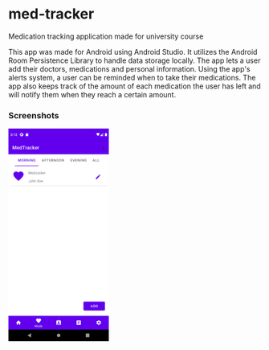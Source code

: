 # med-tracker
Medication tracking application made for university course

This app was made for Android using Android Studio. It utilizes the Android Room Persistence Library to handle data storage locally.
The app lets a user add their doctors, medications and personal information. Using the app's alerts system, a user can be reminded when to take their medications.
The app also keeps track of the amount of each medication the user has left and will notify them when they reach a certain amount.

### Screenshots
<img src="/images/screenshot_1.png" width="200">
